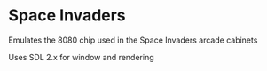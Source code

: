 # Space Invaders
Emulates the 8080 chip used in the Space Invaders arcade cabinets

Uses SDL 2.x for window and rendering 
